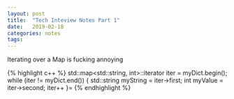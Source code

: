 ```yaml
---
layout: post
title:  "Tech Inteview Notes Part 1"
date:   2019-02-18
categories: notes
tags:
---
```


Iterating over a Map is fucking annoying

{% highlight c++ %}
std::map<std::string, int>::iterator iter = myDict.begin();
while (iter != myDict.end()) {
	std::string myString = iter->first;
	int myValue = iter->second;
	iter++
}=
{% endhighlight %}
